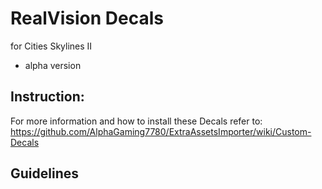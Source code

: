 
# RealVision Decals
for Cities Skylines II
- alpha version

## Instruction:

For more  information and how to install these Decals refer to:
https://github.com/AlphaGaming7780/ExtraAssetsImporter/wiki/Custom-Decals

## Guidelines
